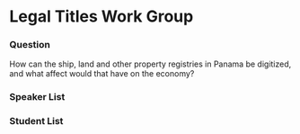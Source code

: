 # Legal Titles Work Group

### Question

How can the ship, land and other property registries in Panama be digitized, and what affect would that have on the economy?

### Speaker List

### Student List

